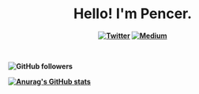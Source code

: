 <p>
  <h1 align="center"><b>Hello! I'm Pencer.</h1>
</p>
<p align="center">
 <a href="https://twitter.com/pencer_io"><img src="https://img.shields.io/badge/twitter-%231DA1F2.svg?&style=for-the-badge&logo=twitter&logoColor=white" alt="Twitter"  /></a>
 <a href="https://pencer.medium.com"><img src="https://img.shields.io/badge/medium-%2312100E.svg?social&logo=medium&logoColor=white" alt="Medium" /></a>
</p>
<br />

![GitHub followers](https://img.shields.io/github/followers/pencer-io?style=social)

[![Anurag's GitHub stats](https://github-readme-stats.vercel.app/api?username=pencer-io)](https://github.com/anuraghazra/github-readme-stats)
